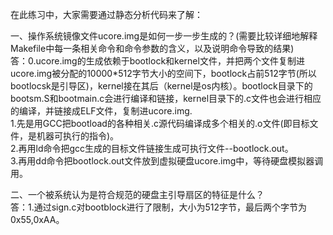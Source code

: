 在此练习中，大家需要通过静态分析代码来了解： 

一、操作系统镜像文件ucore.img是如何一步一步生成的？(需要比较详细地解释Makefile中每一条相关命令和命令参数的含义，以及说明命令导致的结果)  
答：0.ucore.img的生成依赖于bootlock和kernel文件，并把两个文件复制进ucore.img被分配的10000*512字节大小的空间下，bootlock占前512字节(所以bootlocsk是引导区)，kernel接在其后（kernel是os内核）。bootlock目录下的bootsm.S和bootmain.c会进行编译和链接，kernel目录下的.c文件也会进行相应的编译，并链接成ELF文件，复制进ucore.img.  
    1.先是用GCC把bootload的各种相关.c源代码编译成多个相关的.o文件(即目标文件，是机器可执行的指令)。   
    2.再用ld命令把gcc生成的目标文件链接生成可执行文件--bootlock.out。  
    3.再用dd命令把bootlock.out文件放到虚拟硬盘ucore.img中，等待硬盘模拟器调用。
    

二、一个被系统认为是符合规范的硬盘主引导扇区的特征是什么？  
答：1.通过sign.c对bootblock进行了限制，大小为512字节，最后两个字节为0x55,0xAA。  




